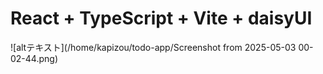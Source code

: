 # React + TypeScript + Vite + daisyUI

![altテキスト](/home/kapizou/todo-app/Screenshot from 2025-05-03 00-02-44.png)